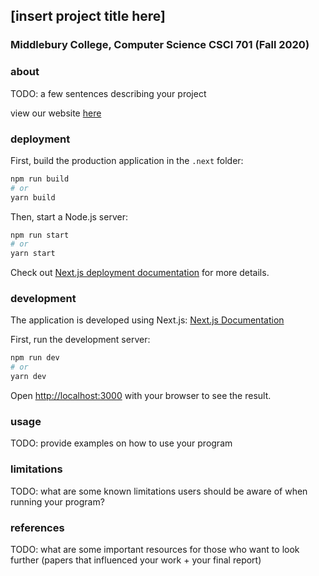 ## [insert project title here]
### Middlebury College, Computer Science CSCI 701 (Fall 2020)

### about
TODO: a few sentences describing your project

view our website [here]()

### deployment
First, build the production application in the `.next` folder:

```bash
npm run build
# or
yarn build
```

Then, start a Node.js server:

```bash
npm run start
# or
yarn start
```

Check out  [Next.js deployment documentation](https://nextjs.org/docs/deployment) for more details.

### development
The application is developed using Next.js: [Next.js Documentation](https://nextjs.org/docs)

First, run the development server:

```bash
npm run dev
# or
yarn dev
```

Open [http://localhost:3000](http://localhost:3000) with your browser to see the result.

### usage
TODO: provide examples on how to use your program

### limitations
TODO: what are some known limitations users should be aware of when running your program?

### references
TODO: what are some important resources for those who want to look further (papers that influenced your work + your final report)

